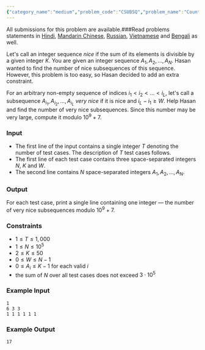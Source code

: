 ```yaml
---
{"category_name":"medium","problem_code":"CSUBSQ","problem_name":"Count Subsequences","languages_supported":{"0":"C","1":"CPP14","2":"JAVA","3":"PYTH","4":"PYTH 3.6","5":"PYPY","6":"CS2","7":"PAS fpc","8":"PAS gpc","9":"RUBY","10":"PHP","11":"GO","12":"NODEJS","13":"HASK","14":"rust","15":"SCALA","16":"swift","17":"D","18":"PERL","19":"FORT","20":"WSPC","21":"ADA","22":"CAML","23":"ICK","24":"BF","25":"ASM","26":"CLPS","27":"PRLG","28":"ICON","29":"SCM qobi","30":"PIKE","31":"ST","32":"NICE","33":"LUA","34":"BASH","35":"NEM","36":"LISP sbcl","37":"LISP clisp","38":"SCM guile","39":"JS","40":"ERL","41":"TCL","42":"kotlin","43":"PERL6","44":"TEXT","45":"SCM chicken","46":"PYP3","47":"CLOJ","48":"COB","49":"FS"},"max_timelimit":5,"source_sizelimit":50000,"problem_author":"deadwing97","problem_tester":null,"date_added":"14-12-2018","tags":{"0":"cook101","1":"deadwing97","2":"divide","3":"dynamic"},"editorial_url":"https://discuss.codechef.com/problems/CSUBSQ","time":{"view_start_date":1545589800,"submit_start_date":1545589800,"visible_start_date":1545589800,"end_date":1735669800},"is_direct_submittable":false,"layout":"problem"}
---
```

<span class="solution-visible-txt">All submissions for this problem are available.</span>###Read problems statements in [Hindi](http://www.codechef.com/download/translated/CK101TST/hindi/CSUBSQ.pdf), [Mandarin Chinese](http://www.codechef.com/download/translated/CK101TST/mandarin/CSUBSQ.pdf), [Russian](http://www.codechef.com/download/translated/CK101TST/russian/CSUBSQ.pdf), [Vietnamese](http://www.codechef.com/download/translated/CK101TST/vietnamese/CSUBSQ.pdf) and [Bengali](http://www.codechef.com/download/translated/CK101TST/bengali/CSUBSQ.pdf) as well.

Let's call an integer sequence *nice* if the sum of its elements is divisible by a given integer $K$. You are given an integer sequence $A_1, A_2, \ldots, A_N$. Hasan wanted to find the number of nice subsequences of this sequence. However, this problem is too easy, so Hasan decided to add an extra constraint. 

For an arbitrary non-empty sequence of indices $i_1 \lt i_2 \lt \ldots \lt i_L$, let's call a subsequence $A_{i_1}, A_{i_2}, \ldots, A_{i_L}$ *very nice* if it is nice and $i_L-i_1 \ge W$. Help Hasan and find the number of very nice subsequences. Since this number may be very large, compute it modulo $10^9+7$.

### Input
- The first line of the input contains a single integer $T$ denoting the number of test cases. The description of $T$ test cases follows.
- The first line of each test case contains three space-separated integers $N$, $K$ and $W$.
- The second line contains $N$ space-separated integers $A_1, A_2, \ldots, A_N$.

### Output
For each test case, print a single line containing one integer — the number of very nice subsequences modulo $10^9+7$.

### Constraints 
- $1 \le T \le 1,000$
- $1 \le N \le 10^5$
- $2 \le K \le 50$
- $0 \le W \le N-1$
- $0 \le A_i \le K-1$ for each valid $i$
- the sum of $N$ over all test cases does not exceed $3 \cdot 10^5$

### Example Input
```
1
6 3 3
1 1 1 1 1 1
```

### Example Output
```
17
```
